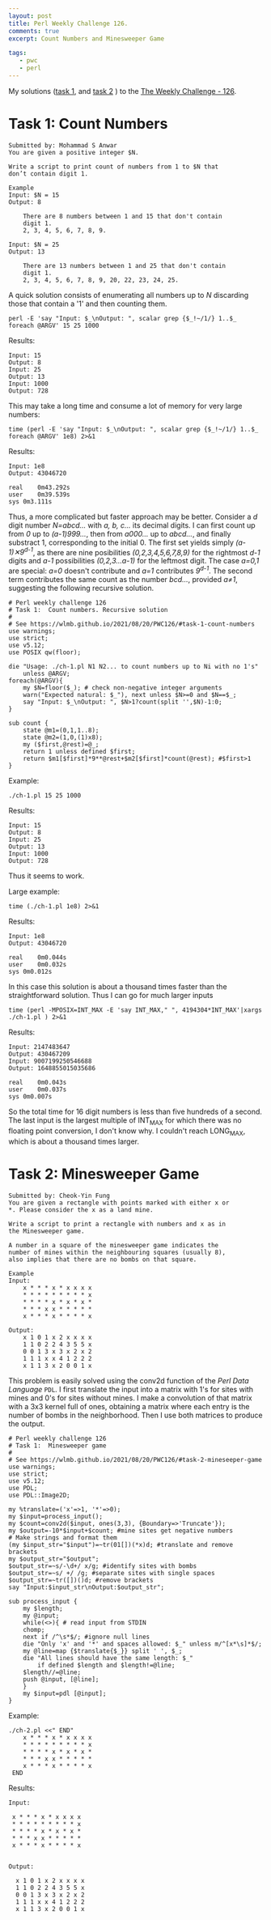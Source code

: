 ```yaml
---
layout: post
title: Perl Weekly Challenge 126.
comments: true
excerpt: Count Numbers and Minesweeper Game

tags:
   - pwc
   - perl
---
```


My solutions
([task 1](https://github.com/wlmb/perlweeklychallenge-club/blob/master/challenge-126/wlmb/perl/ch-1.pl),
and
[task 2](https://github.com/wlmb/perlweeklychallenge-club/blob/master/challenge-126/wlmb/perl/ch-2.pl)
)
to the  [The Weekly Challenge - 126](https://perlweeklychallenge.org/blog/perl-weekly-challenge-126).


# Task 1: Count Numbers

    Submitted by: Mohammad S Anwar
    You are given a positive integer $N.

    Write a script to print count of numbers from 1 to $N that
    don’t contain digit 1.

    Example
    Input: $N = 15
    Output: 8

        There are 8 numbers between 1 and 15 that don't contain
        digit 1.
        2, 3, 4, 5, 6, 7, 8, 9.

    Input: $N = 25
    Output: 13

        There are 13 numbers between 1 and 25 that don't contain
        digit 1.
        2, 3, 4, 5, 6, 7, 8, 9, 20, 22, 23, 24, 25.

A quick solution consists of enumerating all numbers up to *N*
discarding those that contain a '1' and then counting them.

    perl -E 'say "Input: $_\nOutput: ", scalar grep {$_!~/1/} 1..$_ foreach @ARGV' 15 25 1000

Results:

    Input: 15
    Output: 8
    Input: 25
    Output: 13
    Input: 1000
    Output: 728

This may take a long time and consume a lot of memory for very large numbers:

    time (perl -E 'say "Input: $_\nOutput: ", scalar grep {$_!~/1/} 1..$_ foreach @ARGV' 1e8) 2>&1

Results:

    Input: 1e8
    Output: 43046720

    real	0m43.292s
    user	0m39.539s
    sys	0m3.111s

Thus, a more complicated but faster approach may be
better. Consider a *d* digit number *N=abcd&#x2026;* with *a, b, c&#x2026;* its
decimal digits. I can first count up from *0* up to *(a-1)999&#x2026;*,
then from *a000&#x2026;* up to *abcd&#x2026;*, and finally substract 1,
corresponding to the initial 0. The first set yields simply
*(a-1)✕9<sup>d-1</sup>*, as there are nine posibilities
*(0,2,3,4,5,6,7,8,9)* for the rightmost *d-1* digits and *a-1*
possibilities *(0,2,3&#x2026;a-1)* for the leftmost digit. The case
*a=0,1* are special: *a=0* doesn't contribute and *a=1*
contributes *9<sup>d-1</sup>*. The second
term contributes the same count as the number *bcd&#x2026;*,
provided *a≠1*, suggesting the following recursive solution.

    # Perl weekly challenge 126
    # Task 1:  Count numbers. Recursive solution
    #
    # See https://wlmb.github.io/2021/08/20/PWC126/#task-1-count-numbers
    use warnings;
    use strict;
    use v5.12;
    use POSIX qw(floor);

    die "Usage: ./ch-1.pl N1 N2... to count numbers up to Ni with no 1's"
        unless @ARGV;
    foreach(@ARGV){
        my $N=floor($_); # check non-negative integer arguments
        warn("Expected natural: $_"), next unless $N>=0 and $N==$_;
        say "Input: $_\nOutput: ", $N>1?count(split '',$N)-1:0;
    }

    sub count {
        state @m1=(0,1,1..8);
        state @m2=(1,0,(1)x8);
        my ($first,@rest)=@_;
        return 1 unless defined $first;
        return $m1[$first]*9**@rest+$m2[$first]*count(@rest); #$first>1
    }

Example:

    ./ch-1.pl 15 25 1000

Results:

    Input: 15
    Output: 8
    Input: 25
    Output: 13
    Input: 1000
    Output: 728

Thus it seems to work.

Large example:

    time (./ch-1.pl 1e8) 2>&1

Results:

    Input: 1e8
    Output: 43046720

    real	0m0.044s
    user	0m0.032s
    sys	0m0.012s

In this case this solution is about a thousand times faster than the
straightforward solution. Thus I can go for much larger inputs

    time (perl -MPOSIX=INT_MAX -E 'say INT_MAX," ", 4194304*INT_MAX'|xargs ./ch-1.pl ) 2>&1

Results:

    Input: 2147483647
    Output: 430467209
    Input: 9007199250546688
    Output: 1648855015035686

    real	0m0.043s
    user	0m0.037s
    sys	0m0.007s

So the total time for 16 digit numbers is less than five
hundreds of a second. The last input is the largest multiple
of INT<sub>MAX</sub> for which there was no floating point conversion, I
don't know why. I couldn't reach LONG<sub>MAX</sub>, which is about a
thousand times larger.


# Task 2: Minesweeper Game

    Submitted by: Cheok-Yin Fung
    You are given a rectangle with points marked with either x or
    *. Please consider the x as a land mine.

    Write a script to print a rectangle with numbers and x as in
    the Minesweeper game.

    A number in a square of the minesweeper game indicates the
    number of mines within the neighbouring squares (usually 8),
    also implies that there are no bombs on that square.

    Example
    Input:
        x * * * x * x x x x
        * * * * * * * * * x
        * * * * x * x * x *
        * * * x x * * * * *
        x * * * x * * * * x

    Output:
        x 1 0 1 x 2 x x x x
        1 1 0 2 2 4 3 5 5 x
        0 0 1 3 x 3 x 2 x 2
        1 1 1 x x 4 1 2 2 2
        x 1 1 3 x 2 0 0 1 x

This problem is easily solved using the conv2d function of the
*Perl Data Language* `PDL`. I first translate the input into a
matrix with 1's for sites with mines and 0's for sites without
mines. I make a convolution of that matrix with a 3x3 kernel
full of ones, obtaining a matrix where each entry is the
number of bombs in the neighborhood. Then I use both
matrices to produce the output.

    # Perl weekly challenge 126
    # Task 1:  Minesweeper game
    #
    # See https://wlmb.github.io/2021/08/20/PWC126/#task-2-mineseeper-game
    use warnings;
    use strict;
    use v5.12;
    use PDL;
    use PDL::Image2D;

    my %translate=('x'=>1, '*'=>0);
    my $input=process_input();
    my $count=conv2d($input, ones(3,3), {Boundary=>'Truncate'});
    my $output=-10*$input+$count; #mine sites get negative numbers
    # Make strings and format them
    (my $input_str="$input")=~tr(01[])(*x)d; #translate and remove brackets
    my $output_str="$output";
    $output_str=~s/-\d+/ x/g; #identify sites with bombs
    $output_str=~s/ +/ /g; #separate sites with single spaces
    $output_str=~tr([])()d; #remove brackets
    say "Input:$input_str\nOutput:$output_str";

    sub process_input {
        my $length;
        my @input;
        while(<>){ # read input from STDIN
    	chomp;
    	next if /^\s*$/; #ignore null lines
    	die "Only 'x' and '*' and spaces allowed: $_" unless m/^[x*\s]*$/;
    	my @line=map {$translate{$_}} split ' ', $_;
    	die "All lines should have the same length: $_"
    	    if defined $length and $length!=@line;
    	$length//=@line;
    	push @input, [@line];
        }
        my $input=pdl [@input];
    }

Example:

    ./ch-2.pl <<" END"
        x * * * x * x x x x
        * * * * * * * * * x
        * * * * x * x * x *
        * * * x x * * * * *
        x * * * x * * * * x
     END

Results:

    Input:

     x * * * x * x x x x
     * * * * * * * * * x
     * * * * x * x * x *
     * * * x x * * * * *
     x * * * x * * * * x


    Output:

      x 1 0 1 x 2 x x x x
      1 1 0 2 2 4 3 5 5 x
      0 0 1 3 x 3 x 2 x 2
      1 1 1 x x 4 1 2 2 2
      x 1 1 3 x 2 0 0 1 x

